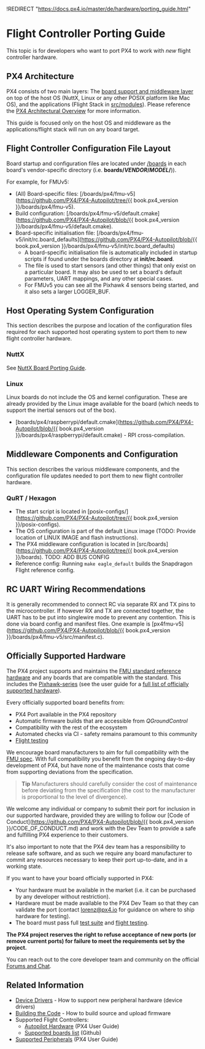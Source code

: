 !REDIRECT "https://docs.px4.io/master/de/hardware/porting_guide.html"

# Flight Controller Porting Guide

This topic is for developers who want to port PX4 to work with *new* flight controller hardware.

## PX4 Architecture

PX4 consists of two main layers: The [board support and middleware layer](../middleware/README.md) on top of the host OS (NuttX, Linux or any other POSIX platform like Mac OS), and the applications (Flight Stack in [src/modules](https://github.com/PX4/PX4-Autopilot/tree/master/src/modules)\). Please reference the [PX4 Architectural Overview](../concept/architecture.md) for more information.

This guide is focused only on the host OS and middleware as the applications/flight stack will run on any board target.

## Flight Controller Configuration File Layout

Board startup and configuration files are located under [/boards](https://github.com/PX4/PX4-Autopilot/tree/master/boards/) in each board's vendor-specific directory (i.e. **boards/*VENDOR*/*MODEL*/**)).

For example, for FMUv5:

* (All) Board-specific files: [/boards/px4/fmu-v5](https://github.com/PX4/PX4-Autopilot/tree/{{ book.px4_version }}/boards/px4/fmu-v5). 
* Build configuration: [/boards/px4/fmu-v5/default.cmake](https://github.com/PX4/PX4-Autopilot/blob/{{ book.px4_version }}/boards/px4/fmu-v5/default.cmake).
* Board-specific initialisation file: [/boards/px4/fmu-v5/init/rc.board_defaults](https://github.com/PX4/PX4-Autopilot/blob/{{ book.px4_version }}/boards/px4/fmu-v5/init/rc.board_defaults) 
  * A board-specific initialisation file is automatically included in startup scripts if found under the boards directory at **init/rc.board**.
  * The file is used to start sensors (and other things) that only exist on a particular board. It may also be used to set a board's default parameters, UART mappings, and any other special cases.
  * For FMUv5 you can see all the Pixhawk 4 sensors being started, and it also sets a larger LOGGER_BUF. 

## Host Operating System Configuration

This section describes the purpose and location of the configuration files required for each supported host operating system to port them to new flight controller hardware.

### NuttX

See [NuttX Board Porting Guide](porting_guide_nuttx.md).

### Linux

Linux boards do not include the OS and kernel configuration. These are already provided by the Linux image available for the board (which needs to support the inertial sensors out of the box).

* [boards/px4/raspberrypi/default.cmake](https://github.com/PX4/PX4-Autopilot/blob/{{ book.px4_version }}/boards/px4/raspberrypi/default.cmake) - RPI cross-compilation. 

## Middleware Components and Configuration

This section describes the various middleware components, and the configuration file updates needed to port them to new flight controller hardware.

### QuRT / Hexagon

* The start script is located in [posix-configs/](https://github.com/PX4/PX4-Autopilot/tree/{{ book.px4_version }}/posix-configs).
* The OS configuration is part of the default Linux image (TODO: Provide location of LINUX IMAGE and flash instructions).
* The PX4 middleware configuration is located in [src/boards](https://github.com/PX4/PX4-Autopilot/tree/{{ book.px4_version }}/boards). TODO: ADD BUS CONFIG 
* Reference config: Running `make eagle_default` builds the Snapdragon Flight reference config.

## RC UART Wiring Recommendations

It is generally recommended to connect RC via separate RX and TX pins to the microcontroller. If however RX and TX are connected together, the UART has to be put into singlewire mode to prevent any contention. This is done via board config and manifest files. One example is [px4fmu-v5](https://github.com/PX4/PX4-Autopilot/blob/{{ book.px4_version }}/boards/px4/fmu-v5/src/manifest.c).

## Officially Supported Hardware

The PX4 project supports and maintains the [FMU standard reference hardware](../hardware/reference_design.md) and any boards that are compatible with the standard. This includes the [Pixhawk-series](https://docs.px4.io/master/en/flight_controller/pixhawk_series.html) (see the user guide for a [full list of officially supported hardware](https://docs.px4.io/master/en/flight_controller/)).

Every officially supported board benefits from:

* PX4 Port available in the PX4 repository
* Automatic firmware builds that are accessible from *QGroundControl*
* Compatibility with the rest of the ecosystem
* Automated checks via CI - safety remains paramount to this community
* [Flight testing](../test_and_ci/test_flights.md)

We encourage board manufacturers to aim for full compatibility with the [FMU spec](https://pixhawk.org/). With full compatibility you benefit from the ongoing day-to-day development of PX4, but have none of the maintenance costs that come from supporting deviations from the specification.

> **Tip** Manufacturers should carefully consider the cost of maintenance before deviating from the specification (the cost to the manufacturer is proportional to the level of divergence).

We welcome any individual or company to submit their port for inclusion in our supported hardware, provided they are willing to follow our [Code of Conduct](https://github.com/PX4/PX4-Autopilot/blob/{{ book.px4_version }}/CODE_OF_CONDUCT.md) and work with the Dev Team to provide a safe and fulfilling PX4 experience to their customers.

It's also important to note that the PX4 dev team has a responsibility to release safe software, and as such we require any board manufacturer to commit any resources necessary to keep their port up-to-date, and in a working state.

If you want to have your board officially supported in PX4:

* Your hardware must be available in the market (i.e. it can be purchased by any developer without restriction).
* Hardware must be made available to the PX4 Dev Team so that they can validate the port (contact <lorenz@px4.io> for guidance on where to ship hardware for testing).
* The board must pass full [test suite](../test_and_ci/README.md) and [flight testing](../test_and_ci/test_flights.md).

**The PX4 project reserves the right to refuse acceptance of new ports (or remove current ports) for failure to meet the requirements set by the project.**

You can reach out to the core developer team and community on the official [Forums and Chat](../README.md#support).

## Related Information

* [Device Drivers](../middleware/drivers.md) - How to support new peripheral hardware (device drivers)
* [Building the Code](../setup/building_px4.md) - How to build source and upload firmware 
* Supported Flight Controllers: 
  * [Autopilot Hardware](https://docs.px4.io/master/en/flight_controller/) (PX4 User Guide)
  * [Supported boards list](https://github.com/PX4/PX4-Autopilot/#supported-hardware) (Github)
* [Supported Peripherals](https://docs.px4.io/master/en/peripherals/) (PX4 User Guide)
